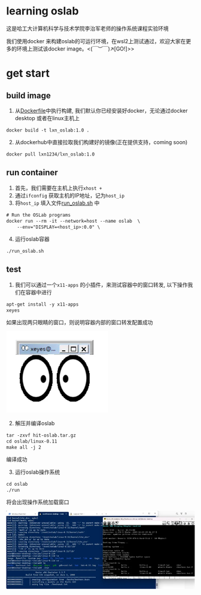 # learning oslab

这是哈工大计算机科学与技术学院李治军老师的操作系统课程实验环境

我们使用docker 来构建oslab的可运行环境，在wsl2上测试通过，欢迎大家在更多的环境上测试该docker image。<(￣︶￣)↗[GO!]>>

# get start
## build image 
1. 从[Dockerfile](./Dockerfile)中执行构建, 我们默认你已经安装好docker，无论通过docker desktop 或者在linux主机上
```shell
docker build -t lxn_oslab:1.0 .
```

2. 从dockerhub中直接拉取我们构建好的镜像(正在提供支持，coming soon)
```shell
docker pull lxn1234/lxn_oslab:1.0 
```

## run container

1. 首先，我们需要在主机上执行`xhost +` 
2. 通过`ifconfig` 获取主机的IP地址，记为`host_ip` 
3. 将`host_ip` 填入文件[run_oslab.sh](./run_oslab.sh) 中
```shell
# Run the OSLab programs
docker run --rm -it --network=host --name oslab  \
    --env="DISPLAY=<host_ip>:0.0" \
```
4. 运行oslab容器
```shell
./run_oslab.sh
```

## test 
1. 我们可以通过一个`x11-apps` 的小插件，来测试容器中的窗口转发, 以下操作我们在容器中进行
```shell
apt-get install -y x11-apps
xeyes
```
如果出现两只眼睛的窗口，则说明容器内部的窗口转发配置成功

![image1](./image/oslab1.png)

2. 解压并编译oslab
```shell
tar -zxvf hit-oslab.tar.gz
cd oslab/linux-0.11
make all -j 2
```
编译成功

3. 运行oslab操作系统
```shell
cd oslab
./run
```
将会出现操作系统加载窗口

![image2](./image/oslab2.png)

